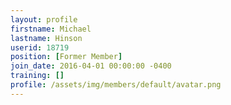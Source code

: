 ```yaml
---
layout: profile
firstname: Michael
lastname: Hinson
userid: 18719
position: [Former Member]
join_date: 2016-04-01 00:00:00 -0400
training: []
profile: /assets/img/members/default/avatar.png
---
```

